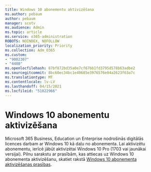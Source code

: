 ```yaml
---
title: Windows 10 abonementu aktivizēšana
ms.author: pebaum
author: pebaum
manager: scotv
ms.audience: Admin
ms.topic: article
ms.service: o365-administration
ROBOTS: NOINDEX, NOFOLLOW
localization_priority: Priority
ms.collection: Adm_O365
ms.custom:
- "9002307"
- "4480"
ms.openlocfilehash: 87bf872bd35a0e7cf67bb1fd3795d578b63adbe2
ms.sourcegitcommit: 8bc60ec34bc1e40685e3976576e04a2623f63a7c
ms.translationtype: MT
ms.contentlocale: lv-LV
ms.lasthandoff: 04/15/2021
ms.locfileid: "51822966"
---
```

# <a name="activating-windows-10-subscriptions"></a>Windows 10 abonementu aktivizēšana

Microsoft 365 Business, Education un Enterprise nodrošinās digitālās licences darbam ar Windows 10 kā daļu no abonementa. Lai aktivizētu abonementu, ierīcē jābūt aktivizētai Windows 10 Pro (1703 vai jaunākai versijai). Pilnu sarakstu ar prasībām, kas attiecas uz Windows 10 abonementa aktivizēšanu, skatiet rakstā [Windows 10 abonementa aktivizēšanas prasības](https://docs.microsoft.com/windows/deployment/windows-10-subscription-activation#requirements).

